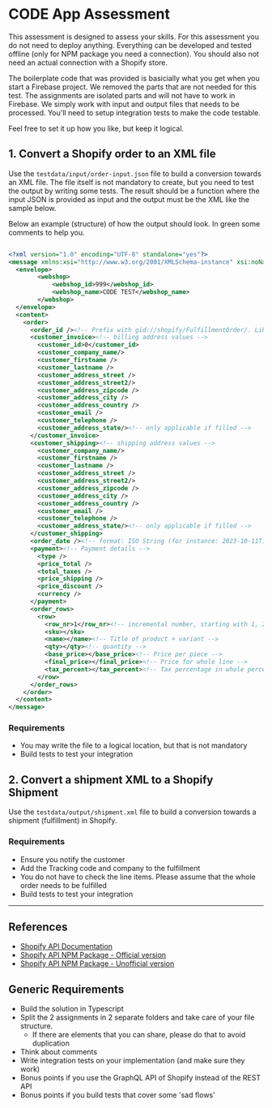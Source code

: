# CODE App Assessment

This assessment is designed to assess your skills. For this assessment you do not need to deploy anything. Everything can be developed and tested offline (only for NPM package you need a connection). You should also not need an actual connection with a Shopify store.

The boilerplate code that was provided is basicially what you get when you start a Firebase project. We removed the parts that are not needed for this test. The assignments are isolated parts and will not have to work in Firebase. We simply work with input and output files that needs to be processed. You'll need to setup integration tests to make the code testable.

Feel free to set it up how you like, but keep it logical.


## 1. Convert a Shopify order to an XML file

Use the `testdata/input/order-input.json` file to build a conversion towards an XML file. The file itself is not mandatory to create, but you need to test the output by writing some tests.
The result should be a function where the input JSON is provided as input and the output must be the XML like the sample below.

Below an example (structure) of how the output should look. In green some comments to help you.

```xml

<?xml version="1.0" encoding="UTF-8" standalone="yes"?>
<message xmlns:xsi="http://www.w3.org/2001/XMLSchema-instance" xsi:noNamespaceSchemaLocation="order_v2.2.xsd">
  <envelope>
		<webshop>
			<webshop_id>999</webshop_id>
			<webshop_name>CODE TEST</webshop_name>
		</webshop>
  </envelope>
  <content>
    <order>
      <order_id /><!-- Prefix with gid://shopify/FulfillmentOrder/. Like gid://shopify/FulfillmentOrder/xxxxx -->
      <customer_invoice><!-- billing address values -->
        <customer_id>0</customer_id>
        <customer_company_name/>
        <customer_firstname />
        <customer_lastname />
        <customer_address_street />
        <customer_address_street2/>
        <customer_address_zipcode />
        <customer_address_city />
        <customer_address_country />
        <customer_email />
        <customer_telephone />
        <customer_address_state/><!-- only applicable if filled -->
      </customer_invoice>
      <customer_shipping><!-- shipping address values -->
        <customer_company_name/>
        <customer_firstname />
        <customer_lastname />
        <customer_address_street />
        <customer_address_street2/>
        <customer_address_zipcode />
        <customer_address_city />
        <customer_address_country />
        <customer_email />
        <customer_telephone />
        <customer_address_state/><!-- only applicable if filled -->
      </customer_shipping>
      <order_date /><!-- format: ISO String (for instance: 2023-10-11T13:32:00.000Z) -->
      <payment><!-- Payment details -->
        <type />
        <price_total />
        <total_taxes />
        <price_shipping />
        <price_discount />
        <currency />
      </payment>
      <order_rows>
        <row>
          <row_nr>1</row_nr><!-- incremental number, starting with 1, 2, 3 etc -->
          <sku></sku>
          <name></name><!-- Title of product + variant -->
          <qty></qty><!-- quantity -->
          <base_price></base_price><!-- Price per piece -->
          <final_price></final_price><!-- Price for whole line -->
          <tax_percent></tax_percent><!-- Tax percentage in whole percents. So 21 for 21% -->
        </row>
      </order_rows>
    </order>
  </content>
</message>
```


### Requirements 

* You may write the file to a logical location, but that is not mandatory
* Build tests to test your integration

## 2. Convert a shipment XML to a Shopify Shipment

Use the `testdata/output/shipment.xml` file to build a conversion towards a shipment (fulfillment) in Shopify.

### Requirements

* Ensure you notify the customer
* Add the Tracking code and company to the fulfillment
* You do not have to check the line items. Please assume that the whole order needs to be fulfilled
* Build tests to test your integration

---

## References

* [Shopify API Documentation](https://shopify.dev/docs/api/admin)
* [Shopify API NPM Package - Official version](https://www.npmjs.com/package/@shopify/shopify-api)
* [Shopify API NPM Package - Unofficial version](https://www.npmjs.com/package/shopify-api-node)

## Generic Requirements

* Build the solution in Typescript
* Split the 2 assignments in 2 separate folders and take care of your file structure. 
    * If there are elements that you can share, please do that to avoid duplication
* Think about comments
* Write integration tests on your implementation (and make sure they work)
* Bonus points if you use the GraphQL API of Shopify instead of the REST API
* Bonus points if you build tests that cover some 'sad flows'
